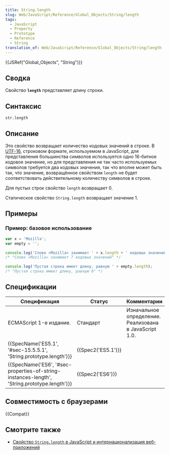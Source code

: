 ```yaml
---
title: String.length
slug: Web/JavaScript/Reference/Global_Objects/String/length
tags:
  - JavaScript
  - Property
  - Prototype
  - Reference
  - String
translation_of: Web/JavaScript/Reference/Global_Objects/String/length
---
```


{{JSRef("Global_Objects", "String")}}

## Сводка

Свойство **`length`** представляет длину строки.

## Синтаксис

```
str.length
```

## Описание

Это свойство возвращает количество кодовых значений в строке. В [UTF-16](https://ru.wikipedia.org/wiki/UTF-16), строковом формате, используемом в JavaScript, для представления большинства символов используется одно 16-битное кодовое значение, но для представления не так часто используемых символов требуется два кодовых значения, так что вполне может быть так, что значение, возвращённое свойством `length` не будет соответствовать действительному количеству символов в строке.

Для пустых строк свойство `length` возвращает 0.

Статическое свойство `String.length` возвращает значение 1.

## Примеры

### Пример: базовое использование

```js
var x = 'Mozilla';
var empty = '';

console.log('Слово «Mozilla» занимает ' + x.length + ' кодовых значений');
/* "Слово «Mozilla» занимает 7 кодовых значений" */

console.log('Пустая строка имеет длину, равную ' + empty.length);
/* "Пустая строка имеет длину, равную 0" */
```

## Спецификации

| Спецификация                                                                                                                 | Статус                   | Комментарии                                            |
| ---------------------------------------------------------------------------------------------------------------------------- | ------------------------ | ------------------------------------------------------ |
| ECMAScript 1-е издание.                                                                                                      | Стандарт                 | Изначальное определение. Реализована в JavaScript 1.0. |
| {{SpecName('ES5.1', '#sec-15.5.5.1', 'String.prototype.length')}}                                     | {{Spec2('ES5.1')}} |                                                        |
| {{SpecName('ES6', '#sec-properties-of-string-instances-length', 'String.prototype.length')}} | {{Spec2('ES6')}}     |                                                        |

## Совместимость с браузерами

{{Compat}}

## Смотрите также

- [Свойство `String.length` в JavaScript и интернационализация веб-приложений](http://developer.teradata.com/blog/jasonstrimpel/2011/11/javascript-string-length-and-internationalizing-web-applications)
